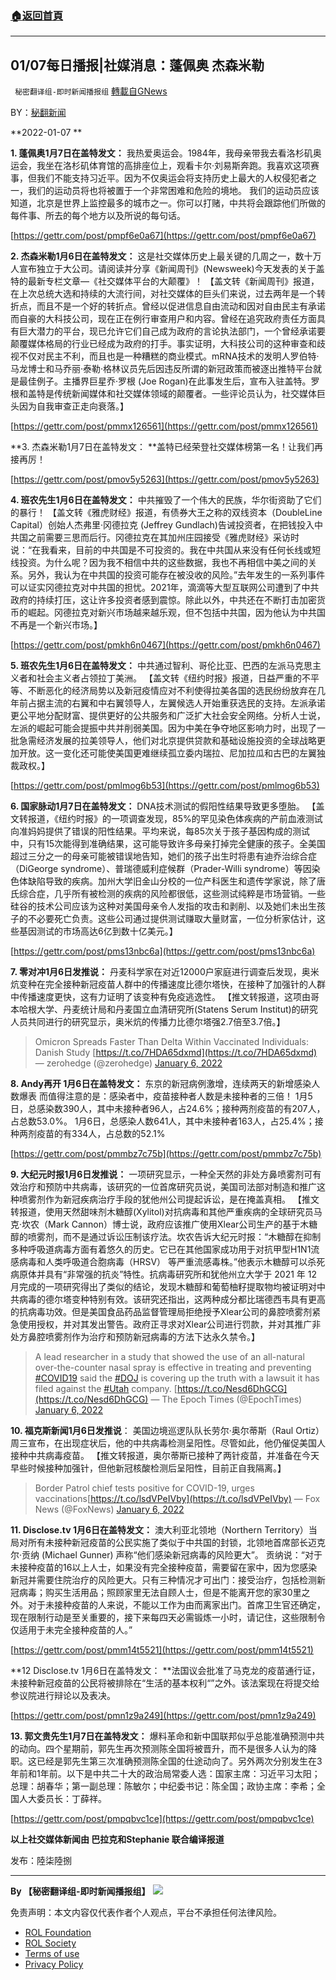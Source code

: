 ###  [:house:返回首頁](https://github.com/ourhimalayas/txt)
---


## 01/07每日播报|社媒消息：蓬佩奥 杰森米勒
` 秘密翻译组-即时新闻播报组` [轉載自GNews](https://gnews.org/zh-hans/1832137/)

BY：[秘翻新闻](https://gtv.org/broadcast/watch/61d80039f2fe0449ea197c88)

**2022-01-07 **

**1. 蓬佩奥1月7日在盖特发文：** 我热爱奥运会。1984年，我母亲带我去看洛杉矶奥运会，我坐在洛杉矶体育馆的高排座位上，观看卡尔·刘易斯奔跑。我喜欢这项赛事，但我们不能支持习近平。因为不仅奥运会将支持历史上最大的人权侵犯者之一，我们的运动员将也将被置于一个非常困难和危险的境地。 我们的运动员应该知道，北京是世界上监控最多的城市之一。你可以打赌，中共将会跟踪他们所做的每件事、所去的每个地方以及所说的每句话。

[https://gettr.com/post/pmpf6e0a67](https://gettr.com/post/pmpf6e0a67)

**2. 杰森米勒1月6日在盖特发文：** 这是社交媒体历史上最关键的几周之一，数十万人宣布独立于大公司。请阅读并分享《新闻周刊》(Newsweek)今天发表的关于盖特的最新专栏文章—《社交媒体平台的大颠覆》！ 【盖文转《新闻周刊》报道，在上次总统大选和持续的大流行间，对社交媒体的巨头们来说，过去两年是一个转折点，而且不是一个好的转折点。曾经以促进信息自由流动和因对自由民主有承诺而自豪的大科技公司，现在正在例行审查用户和内容。曾经在追究政府责任方面具有巨大潜力的平台，现已允许它们自己成为政府的言论执法部门，一个曾经承诺要颠覆媒体格局的行业已经成为政府的打手。事实证明，大科技公司的这种审查和歧视不仅对民主不利，而且也是一种糟糕的商业模式。mRNA技术的发明人罗伯特·马龙博士和马乔丽·泰勒·格林议员先后因违反所谓的新冠政策而被逐出推特平台就是最佳例子。主播界巨星乔·罗根 (Joe Rogan)在此事发生后，宣布入驻盖特。罗根和盖特是传统新闻媒体和社交媒体领域的颠覆者。一些评论员认为，社交媒体巨头因为自我审查正走向衰落。】

[https://gettr.com/post/pmmx126561](https://gettr.com/post/pmmx126561)

**3. 杰森米勒1月7日在盖特发文： **盖特已经荣登社交媒体榜第一名！让我们再接再厉！

[https://gettr.com/post/pmov5y5263](https://gettr.com/post/pmov5y5263)

**4. 班农先生1月6日在盖特发文：** 中共摧毁了一个伟大的民族，华尔街资助了它们的暴行！ 【盖文转《雅虎财经》报道，有债券大王之称的双线资本（DoubleLine Capital）创始人杰弗里·冈德拉克 (Jeffrey Gundlach)告诫投资者，在把钱投入中共国之前需要三思而后行。冈德拉克在其加州庄园接受《雅虎财经》采访时说：“在我看来，目前的中共国是不可投资的。我在中共国从来没有任何长线或短线投资。为什么呢？因为我不相信中共的这些数据，我也不再相信中美之间的关系。另外，我认为在中共国的投资可能存在被没收的风险。”去年发生的一系列事件可以证实冈德拉克对中共国的担忧。2021年，滴滴等大型互联网公司遭到了中共政府的持续打压，这让许多投资者感到震惊。除此以外，中共还在不断打击加密货币的崛起。冈德拉克对新兴市场越来越乐观，但不包括中共国，因为他认为中共国不再是一个新兴市场。】

[https://gettr.com/post/pmkh6n0467](https://gettr.com/post/pmkh6n0467)

**5. 班农先生1月6日在盖特发文：** 中共通过智利、哥伦比亚、巴西的左派马克思主义者和社会主义者占领拉丁美洲。 【盖文转《纽约时报》报道，日益严重的不平等、不断恶化的经济局势以及新冠疫情应对不利使得拉美各国的选民纷纷放弃在几年前占据主流的右翼和中右翼领导人，左翼候选人开始重获选民的支持。左派承诺更公平地分配财富、提供更好的公共服务和广泛扩大社会安全网络。分析人士说，左派的崛起可能会提振中共并削弱美国。因为中美在争夺地区影响力时，出现了一批急需经济发展的拉美领导人，他们对北京提供贷款和基础设施投资的全球战略更加开放。这一变化还可能使美国更难继续孤立委内瑞拉、尼加拉瓜和古巴的左翼独裁政权。】

[https://gettr.com/post/pmlmog6b53](https://gettr.com/post/pmlmog6b53)

**6. 国家脉动1月7日在盖特发文：** DNA技术测试的假阳性结果导致更多堕胎。 【盖文转报道，《纽约时报》的一项调查发现，85%的罕见染色体疾病的产前血液测试向准妈妈提供了错误的阳性结果。平均来说，每85次关于孩子基因构成的测试中，只有15次能得到准确结果，这可能导致许多母亲打掉完全健康的孩子。全美国超过三分之一的母亲可能被错误地告知，她们的孩子出生时将患有迪乔治综合症（DiGeorge syndrome）、普瑞德威利症候群（Prader-Willi syndrome）等因染色体缺陷导致的疾病。加州大学旧金山分校的一位产科医生和遗传学家说，除了唐氏综合症，几乎所有被检测的疾病的风险都很低，这些测试纯粹是市场营销。一些硅谷的技术公司应该为这种对美国母亲令人发指的攻击和剥削、以及她们未出生孩子的不必要死亡负责。这些公司通过提供测试赚取大量财富，一位分析家估计，这些基因测试的市场高达6亿到数十亿美元。】

[https://gettr.com/post/pms13nbc6a](https://gettr.com/post/pms13nbc6a)

**7. 零对冲1月6日发推说：** 丹麦科学家在对近12000户家庭进行调查后发现，奥米炕变种在完全接种新冠疫苗人群中的传播速度比德尔塔快，在接种了加强针的人群中传播速度更快，这有力证明了该变种有免疫逃逸性。 【推文转报道，这项由哥本哈根大学、丹麦统计局和丹麦国立血清研究所(Statens Serum Institut)的研究人员共同进行的研究显示，奥米炕的传播力比德尔塔强2.7倍至3.7倍。】



> Omicron Spreads Faster Than Delta Within Vaccinated Individuals: Danish Study [https://t.co/7HDA65dxmd](https://t.co/7HDA65dxmd)
> — zerohedge (@zerohedge) [January 6, 2022](https://twitter.com/zerohedge/status/1479030067607052292?ref_src=twsrc%5Etfw)



**8. Andy再开 1月6日在盖特发文：** 东京的新冠病例激增，连续两天的新增感染人数爆表 而值得注意的是：感染者中，疫苗接种者人数是未接种者的三倍！ 1月5日，总感染数390人，其中未接种者96人，占24.6%；接种两剂疫苗的有207人，占总数53.0%。 1月6日，总感染人数641人，其中未接种者163人，占25.4%；接种两剂疫苗的有334人，占总数的52.1%

[https://gettr.com/post/pmmbz7c75b](https://gettr.com/post/pmmbz7c75b)

**9. 大纪元时报1月6日发推说：** 一项研究显示，一种全天然的非处方鼻喷雾剂可有效治疗和预防中共病毒，该研究的一位首席研究员说，美国司法部对制造和推广这种喷雾剂作为新冠疾病治疗手段的犹他州公司提起诉讼，是在掩盖真相。 【推文转报道，使用天然甜味剂木糖醇(Xylitol)对抗病毒和其他严重疾病的全球研究员马克·坎农（Mark Cannon）博士说，政府应该推广使用Xlear公司生产的基于木糖醇的喷雾剂，而不是通过诉讼压制该疗法。坎农告诉大纪元时报：“木糖醇在抑制多种呼吸道病毒方面有着悠久的历史。它已在其他国家成功用于对抗甲型H1N1流感病毒和人类呼吸道合胞病毒（HRSV） 等严重流感毒株。”他表示木糖醇可以杀死病原体并具有“非常强的抗炎”特性。抗病毒研究所和犹他州立大学于 2021 年 12 月完成的一项研究得出了类似的结论，发现木糖醇和葡萄柚籽提取物均被证明对中共病毒的德尔塔变种特别有效。该研究还指出，这两种成分都比瑞德西韦具有更高的抗病毒功效。但是美国食品药品监督管理局拒绝授予Xlear公司的鼻腔喷雾剂紧急使用授权，并对其发出警告。政府正寻求对Xlear公司进行罚款，并对其推广非处方鼻腔喷雾剂作为治疗和预防新冠病毒的方法下达永久禁令。】



> A lead researcher in a study that showed the use of an all-natural over-the-counter nasal spray is effective in treating and preventing [#COVID19](https://twitter.com/hashtag/COVID19?src=hash&amp;ref_src=twsrc%5Etfw) said the [#DOJ](https://twitter.com/hashtag/DOJ?src=hash&amp;ref_src=twsrc%5Etfw) is covering up the truth with a lawsuit it has filed against the [#Utah](https://twitter.com/hashtag/Utah?src=hash&amp;ref_src=twsrc%5Etfw) company. [https://t.co/Nesd6DhGCG](https://t.co/Nesd6DhGCG)
> — The Epoch Times (@EpochTimes) [January 6, 2022](https://twitter.com/EpochTimes/status/1479061434873040897?ref_src=twsrc%5Etfw)



**10. 福克斯新闻1月6日发推说**： 美国边境巡逻队队长劳尔·奥尔蒂斯（Raul Ortiz）周三宣布，在出现症状后，他的中共病毒检测呈阳性。尽管如此，他仍催促美国人接种中共病毒疫苗。 【推文转报道，奥尔蒂斯已接种了两针疫苗，并准备在今天早些时候接种加强针，但他新冠核酸检测后呈阳性，目前正自我隔离。】



> Border Patrol chief tests positive for COVID-19, urges vaccinations[https://t.co/lsdVPeIVby](https://t.co/lsdVPeIVby)
> — Fox News (@FoxNews) [January 6, 2022](https://twitter.com/FoxNews/status/1479060185348022275?ref_src=twsrc%5Etfw)



**11. Disclose.tv 1月6日在盖特发文：** 澳大利亚北领地（Northern Territory）当局对所有未接种新冠疫苗的公民实施了类似于中共国的封锁，北领地首席部长迈克尔·贡纳 (Michael Gunner) 声称“他们感染新冠病毒的风险更大”。 贡纳说：“对于未接种疫苗的16以上人士，如果没有完全接种疫苗，需要留在家中，因为您感染新冠并需要住院治疗的风险更大。只有三种情况才可出门：接受治疗，包括检测新冠病毒；购买生活用品；照顾家里无法自顾人士，但是不能离开您的家30里之外。对于未接种疫苗的人来说，不能以工作为由而离家出门。首席卫生官还确定，现在限制行动是至关重要的，接下来每四天必需锻炼一小时，请记住，这些限制令仅适用于未完全接种疫苗的人。”

[https://gettr.com/post/pmm14t5521](https://gettr.com/post/pmm14t5521)

**12 Disclose.tv 1月6日在盖特发文： **法国议会批准了马克龙的疫苗通行证，未接种新冠疫苗的公民将被排除在“生活的基本权利“”之外。该法案现在将提交给参议院进行辩论以及表决。

[https://gettr.com/post/pmn1z9a249](https://gettr.com/post/pmn1z9a249)

**13. 郭文贵先生1月7日在盖特发文：** 爆料革命和新中国联邦似乎总能准确预测中共的动向。四个星期前，郭先生再次预测陈全国将被晋升，而不是很多人认为的降职。这已经是郭先生第三次准确预测陈全国的仕途动向了。另外两次分别发生在3年前和1年前。以下是中共二十大的政治局常委人选：国家主席：习近平习太阳；总理：胡春华；第一副总理：陈敏尔；中纪委书记：陈全国；政协主席：李希；全国人大委员长：丁薛祥。

[https://gettr.com/post/pmpqbvc1ce](https://gettr.com/post/pmpqbvc1ce)

**以上社交媒体新闻由 巴拉克和Stephanie 联合编译报道**

发布：陸柒陸捌

* * *

**By 【秘密翻译组-即时新闻播报组】**
![](https://assets.gnews.org/wp-content/uploads/2021/12/截圖-2021-12-28-00.48.35.png)
 

免责声明：本文内容仅代表作者个人观点，平台不承担任何法律风险。

- [ROL Foundation](https://rolfoundation.org/)
- [ROL Society](https://rolsociety.org/)
- [Terms of use](https://gnews.org/terms-of-use-3/)
- [Privacy Policy](https://gnews.org/privacy-policy/)
